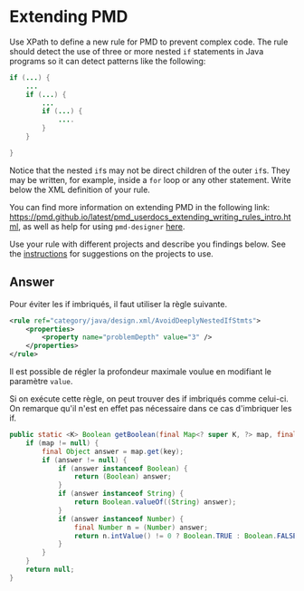 # Extending PMD

Use XPath to define a new rule for PMD to prevent complex code. The rule should detect the use of three or more nested `if` statements in Java programs so it can detect patterns like the following:

```Java
if (...) {
    ...
    if (...) {
        ...
        if (...) {
            ....
        }
    }

}
```
Notice that the nested `if`s may not be direct children of the outer `if`s. They may be written, for example, inside a `for` loop or any other statement.
Write below the XML definition of your rule.

You can find more information on extending PMD in the following link: https://pmd.github.io/latest/pmd_userdocs_extending_writing_rules_intro.html, as well as help for using `pmd-designer` [here](https://github.com/selabs-ur1/VV-ISTIC-TP2/blob/master/exercises/designer-help.md).

Use your rule with different projects and describe you findings below. See the [instructions](../sujet.md) for suggestions on the projects to use.

## Answer

Pour éviter les if imbriqués, il faut utiliser la règle suivante.

```xml
<rule ref="category/java/design.xml/AvoidDeeplyNestedIfStmts">
    <properties>
        <property name="problemDepth" value="3" />
    </properties>
</rule>
```

Il est possible de régler la profondeur maximale voulue en modifiant le paramètre ```value```.

Si on exécute cette règle, on peut trouver des if imbriqués comme celui-ci. On remarque qu'il n'est en effet pas nécessaire dans ce cas d'imbriquer les if.
````java
public static <K> Boolean getBoolean(final Map<? super K, ?> map, final K key) {
    if (map != null) {
        final Object answer = map.get(key);
        if (answer != null) {
            if (answer instanceof Boolean) {
                return (Boolean) answer;
            }
            if (answer instanceof String) {
                return Boolean.valueOf((String) answer);
            }
            if (answer instanceof Number) {
                final Number n = (Number) answer;
                return n.intValue() != 0 ? Boolean.TRUE : Boolean.FALSE;
            }
        }
    }
    return null;
}
````